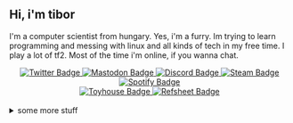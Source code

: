## Hi, i'm tibor

I'm a computer scientist from hungary.  Yes, i'm a furry. Im trying to learn programming and messing with linux and all kinds of tech in my free time. I play a lot of tf2. Most of the time i'm online, if you wanna chat.

<div id="badges", align="center">
  <a href="https://twitter.com/tibor309">
    <img src="https://img.shields.io/badge/Twitter-1DA1F2?style=flat&logo=twitter&logoColor=white" alt="Twitter Badge"/>
  </a>
  <a href="https://furry.engineer/@tibor">
    <img src="https://img.shields.io/badge/Mastodon-5d51e8?style=flat&logo=mastodon&logoColor=white" alt="Mastodon Badge"/>
  </a>
  <a href="https://discord.com/users/350619049404792832">
    <img src="https://img.shields.io/badge/Discord-5662f6?style=flat&logo=discord&logoColor=white" alt="Discord Badge"/>
  </a>
  <a href="https://steamcommunity.com/id/tibor309">
    <img src="https://img.shields.io/badge/Steam-%23000000?style=flat&logo=steam" alt="Steam Badge"/>
  </a>
  <a href="https://open.spotify.com/user/11147307035?si=01e35e0ff9ed4370">
    <img src="https://img.shields.io/badge/Spotify-1DB954.svg?style=flat&logo=Spotify&logoColor=white" alt="Spotify Badge"/>
  </a>
</div>

<div id="badges2", align="center">
  <a href="https://toyhou.se/tibor">
    <img src="https://img.shields.io/badge/Toyhouse-008cba?&style=flat&logo=Toyhouse" alt="Toyhouse Badge"/>
  </a>
  <a href="https://refsheet.net/Tibor">
    <img src="https://img.shields.io/badge/Refsheet-1dbcad?&style=flat&logo=Refsheet" alt="Refsheet Badge"/>
  </a>
</div>

<br/>

<details>
<summary>
  some more stuff
</summary>

### :fire: GitHub stats
[![](https://github-readme-streak-stats.herokuapp.com/?user=Tibor309&theme=react&hide_border=true&count_private=false)][funny]
[![](https://github-readme-stats.vercel.app/api?username=tibor309&theme=react&hide_border=true&include_all_commits=false&count_private=false&hide_rank=true&show_icons=true)][funny]
<br/>
  
### 🖥️ My configs  
### Main pc
```text
 lllllllllllllll   lllllllllllllll  tibor@TIBOR-PC
 lllllllllllllll   lllllllllllllll  --------------
 lllllllllllllll   lllllllllllllll  OS: Windows 11 Pro [64-bit]
 lllllllllllllll   lllllllllllllll  Host: MSI MS-7996
 lllllllllllllll   lllllllllllllll  Kernel: 10.0.22621.0
 lllllllllllllll   lllllllllllllll  Motherboard: MSI H110M PRO-D (MS-7996)
 lllllllllllllll   lllllllllllllll  Uptime: 3 hours 10 minutes
                                    Packages: 1 (choco)
 lllllllllllllll   lllllllllllllll  Shell: PowerShell v5.1.22621.963
 lllllllllllllll   lllllllllllllll  Resolution: 1920x1080
 lllllllllllllll   lllllllllllllll  Terminal: Windows Terminal
 lllllllllllllll   lllllllllllllll  CPU: Intel(R) Pentium(R) CPU G4560 @ 3.504GHz
 lllllllllllllll   lllllllllllllll  GPU: NVIDIA GeForce GT 730
 lllllllllllllll   lllllllllllllll  Memory: 6.52 GiB / 15.97 GiB (40%)
 lllllllllllllll   lllllllllllllll  Disk (C:): 151 GiB / 222 GiB (67%)
```
  
  
  
### Laptop
```text
             .',;::::;,'.                tibor@tibor-laptop 
         .';:cccccccccccc:;,.            ------------------ 
      .;cccccccccccccccccccccc;.         OS: Fedora Linux 38 (Workstation Edition) x86_64 
    .:cccccccccccccccccccccccccc:.       Host: 82KU IdeaPad 3 15ALC6 
  .;ccccccccccccc;.:dddl:.;ccccccc;.     Kernel: 6.3.5-200.fc38.x86_64 
 .:ccccccccccccc;OWMKOOXMWd;ccccccc:.    Uptime: 8 hours, 38 mins 
.:ccccccccccccc;KMMc;cc;xMMc:ccccccc:.   Packages: 1934 (rpm), 56 (flatpak) 
,cccccccccccccc;MMM.;cc;;WW::cccccccc,   Shell: bash 5.2.15 
:cccccccccccccc;MMM.;cccccccccccccccc:   Resolution: 1920x1080 
:ccccccc;oxOOOo;MMM0OOk.;cccccccccccc:   DE: GNOME 44.1 
cccccc:0MMKxdd:;MMMkddc.;cccccccccccc;   WM: Mutter 
ccccc:XM0';cccc;MMM.;cccccccccccccccc'   WM Theme: Adwaita 
ccccc;MMo;ccccc;MMW.;ccccccccccccccc;    Theme: adw-gtk3 [GTK2/3] 
ccccc;0MNc.ccc.xMMd:ccccccccccccccc;     Icons: Colloid-light [GTK2/3] 
cccccc;dNMWXXXWM0::cccccccccccccc:,      Terminal: kgx 
cccccccc;.:odl:.;cccccccccccccc:,.       CPU: AMD Ryzen 5 5500U with Radeon Graphics (12) @ 2.100GHz 
:cccccccccccccccccccccccccccc:'.         GPU: AMD ATI 03:00.0 Lucienne 
.:cccccccccccccccccccccc:;,..            Memory: 4517MiB / 17814MiB 
  '::cccccccccccccc::;,.
```  

</details>





<!---
links:
--->

[funny]: https://cdn.discordapp.com/emojis/433676845230325780.gif
